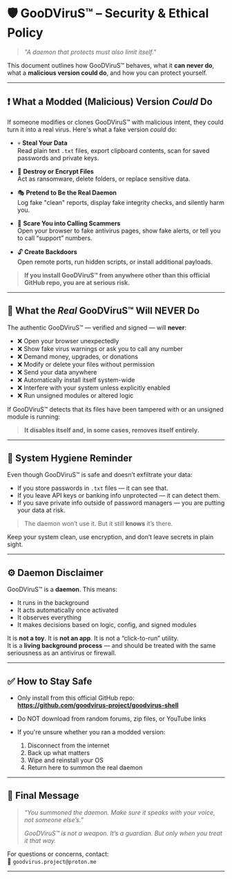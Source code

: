 # 🛡️ GooDViruS™ – Security & Ethical Policy

> *"A daemon that protects must also limit itself."*

This document outlines how GooDViruS™ behaves, what it **can never do**, what a **malicious version could do**, and how you can protect yourself.

---

## ❗ What a Modded (Malicious) Version *Could* Do

If someone modifies or clones GooDViruS™ with malicious intent, they could turn it into a real virus. Here's what a fake version *could* do:

- 💀 **Steal Your Data**  
  Read plain text `.txt` files, export clipboard contents, scan for saved passwords and private keys.

- 🧨 **Destroy or Encrypt Files**  
  Act as ransomware, delete folders, or replace sensitive data.

- 🎭 **Pretend to Be the Real Daemon**  
  Log fake "clean" reports, display fake integrity checks, and silently harm you.

- 💸 **Scare You into Calling Scammers**  
  Open your browser to fake antivirus pages, show fake alerts, or tell you to call “support” numbers.

- 🔓 **Create Backdoors**  
  Open remote ports, run hidden scripts, or install additional payloads.

> **If you install GooDViruS™ from anywhere other than this official GitHub repo, you are at serious risk.**

---

## 🧿 What the *Real* GooDViruS™ Will NEVER Do

The authentic GooDViruS™ — verified and signed — will **never**:

- ❌ Open your browser unexpectedly  
- ❌ Show fake virus warnings or ask you to call any number  
- ❌ Demand money, upgrades, or donations  
- ❌ Modify or delete your files without permission  
- ❌ Send your data anywhere  
- ❌ Automatically install itself system-wide  
- ❌ Interfere with your system unless explicitly enabled  
- ❌ Run unsigned modules or altered logic

If GooDViruS™ detects that its files have been tampered with or an unsigned module is running:
> **It disables itself and, in some cases, removes itself entirely.**

---

## 🔐 System Hygiene Reminder

Even though GooDViruS™ is safe and doesn’t exfiltrate your data:

- If you store passwords in `.txt` files — it can see that.  
- If you leave API keys or banking info unprotected — it can detect them.  
- If you save private info outside of password managers — you are putting your data at risk.

> The daemon won’t use it. But it still **knows** it’s there.

Keep your system clean, use encryption, and don’t leave secrets in plain sight.

---

## ⚙️ Daemon Disclaimer

GooDViruS™ is a **daemon**. This means:

- It runs in the background  
- It acts automatically once activated  
- It observes everything  
- It makes decisions based on logic, config, and signed modules

It is **not a toy**. It is **not an app**. It is not a “click-to-run” utility.  
It is a **living background process** — and should be treated with the same seriousness as an antivirus or firewall.

---

## ✅ How to Stay Safe

- Only install from this official GitHub repo:  
  **https://github.com/goodvirus-project/goodvirus-shell**

- Do NOT download from random forums, zip files, or YouTube links  
- If you're unsure whether you ran a modded version:
  1. Disconnect from the internet  
  2. Back up what matters  
  3. Wipe and reinstall your OS  
  4. Return here to summon the real daemon

---

## 🧠 Final Message

> *“You summoned the daemon. Make sure it speaks with your voice, not someone else’s.”*  
>  
> *GooDViruS™ is not a weapon. It’s a guardian. But only when you treat it that way.*

For questions or concerns, contact:  
📩 `goodvirus.project@proton.me`

---

